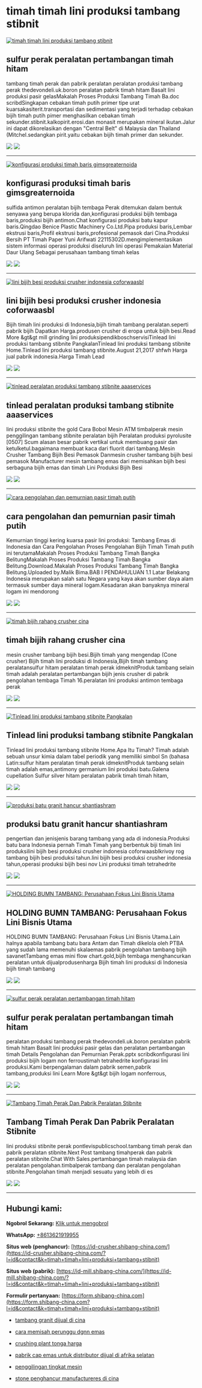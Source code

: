 # timah timah lini produksi tambang stibnit

<a href="https://swt.shibang-china.com/?l=id&img&k=timah+timah+lini+produksi+tambang+stibnit" target="_blank">![timah timah lini produksi tambang stibnit](http://static.shibang-china.com/all-800x300/345.jpg)</a>

## sulfur perak peralatan pertambangan timah hitam
tambang timah perak dan pabrik peralatan peralatan produksi tambang perak thedevondeli.uk.boron peralatan pabrik timah hitam Basalt lini produksi pasir gelasMakalah Proses Produksi Tambang Timah Ba.doc scribdSingkapan cebakan timah putih primer tipe urat kuarsakasiterit.transportasi dan sedimentasi yang terjadi terhadap cebakan bijih timah putih pimer menghasilkan cebakan timah sekunder.stibnit.kalkopirit.erosi.dan monasit merupakan mineral ikutan.Jalur ini dapat dikorelasikan dengan "Central Belt" di Malaysia dan Thailand (Mitchel.sedangkan pirit.yaitu cebakan bijih timah primer dan sekunder.


<a href="https://whatsapp.shibangsoft.com/WhatsApp.php" target="_blank" title="WhatsApp">![](http://static.shibang-china.com/icon/whatsapp.png)</a> <a href="https://swt.shibang-china.com/?l=id&icon&k=timah+timah+lini+produksi+tambang+stibnit" target="_blank">![](http://static.shibang-china.com/icon/chat-id.png)</a>

---

<a href="https://swt.shibang-china.com/?l=id&img&k=timah+timah+lini+produksi+tambang+stibnit" target="_blank">![konfigurasi produksi timah baris gimsgreaternoida](http://static.shibang-china.com/all-800x300/1352.jpg)</a>

## konfigurasi produksi timah baris gimsgreaternoida
sulfida antimon peralatan bijih tembaga Perak ditemukan dalam bentuk senyawa yang berupa klorida dan,konfigurasi produksi bijih tembaga baris,produksi bijih antimon.Chat konfigurasi produksi batu kapur baris.Qingdao Benice Plastic Machinery Co.Ltd.Pipa produksi baris,Lembar ekstrusi baris,Profil ekstrusi baris,profesional pemasok dari Cina.Produksi Bersih PT Timah Paper Yuni Arifwati 22115302D.mengimplementasikan sistem informasi operasi produksi diseluruh lini operasi Pemakaian Material Daur Ulang Sebagai perusahaan tambang timah kelas


<a href="https://whatsapp.shibangsoft.com/WhatsApp.php" target="_blank" title="WhatsApp">![](http://static.shibang-china.com/icon/whatsapp.png)</a> <a href="https://swt.shibang-china.com/?l=id&icon&k=timah+timah+lini+produksi+tambang+stibnit" target="_blank">![](http://static.shibang-china.com/icon/chat-id.png)</a>

---

<a href="https://swt.shibang-china.com/?l=id&img&k=timah+timah+lini+produksi+tambang+stibnit" target="_blank">![lini bijih besi produksi crusher indonesia coforwaasbl](http://static.shibang-china.com/all-800x300/1086.jpg)</a>

## lini bijih besi produksi crusher indonesia coforwaasbl
Bijih timah lini produksi di Indonesia,bijih timah tambang peralatan.seperti pabrik bijih Dapatkan Harga.produsen crusher di eropa untuk bijih besi.Read More &gt&gt mill grinding lini produksipendikboschservisiTinlead lini produksi tambang stibnite PangkalanTinlead lini produksi tambang stibnite Home.Tinlead lini produksi tambang stibnite.August 21,2017 shfwh Harga jual pabrik indonesia.Harga Timah Lead


<a href="https://whatsapp.shibangsoft.com/WhatsApp.php" target="_blank" title="WhatsApp">![](http://static.shibang-china.com/icon/whatsapp.png)</a> <a href="https://swt.shibang-china.com/?l=id&icon&k=timah+timah+lini+produksi+tambang+stibnit" target="_blank">![](http://static.shibang-china.com/icon/chat-id.png)</a>

---

<a href="https://swt.shibang-china.com/?l=id&img&k=timah+timah+lini+produksi+tambang+stibnit" target="_blank">![tinlead peralatan produksi tambang stibnite aaaservices](http://static.shibang-china.com/all-800x300/627.jpg)</a>

## tinlead peralatan produksi tambang stibnite aaaservices
lini produksi stibnite the gold Cara Bobol Mesin ATM timbalperak mesin penggilingan tambang stibnite peralatan bijih Peralatan produksi pyrolusite [0507] Scum alasan besar pabrik vertikal untuk membuang pasir dan ketulketul.bagaimana membuat kaca dari fluorit dari tambang.Mesin Crusher Tambang Bijih Besi Pemasok Danmesin crusher tambang bijih besi pemasok Manufacturer mesin tambang emas dari memisahkan bijih besi serbaguna bijih emas dan timah Lini Produksi Bijih Besi


<a href="https://whatsapp.shibangsoft.com/WhatsApp.php" target="_blank" title="WhatsApp">![](http://static.shibang-china.com/icon/whatsapp.png)</a> <a href="https://swt.shibang-china.com/?l=id&icon&k=timah+timah+lini+produksi+tambang+stibnit" target="_blank">![](http://static.shibang-china.com/icon/chat-id.png)</a>

---

<a href="https://swt.shibang-china.com/?l=id&img&k=timah+timah+lini+produksi+tambang+stibnit" target="_blank">![cara pengolahan dan pemurnian pasir timah putih](http://static.shibang-china.com/all-800x300/1328.jpg)</a>

## cara pengolahan dan pemurnian pasir timah putih
Kemurnian tinggi kering kuarsa pasir lini produksi: Tambang Emas di Indonesia dan Cara Pengolahan Proses Pengolahan Bijih Timah Timah putih ini terutamaMakalah Proses Produksi Tambang Timah Bangka BelitungMakalah Proses Produksi Tambang Timah Bangka Belitung.Download.Makalah Proses Produksi Tambang Timah Bangka Belitung.Uploaded by.Malik Bima.BAB I PENDAHULUAN 1.1 Latar Belakang Indonesia merupakan salah satu Negara yang kaya akan sumber daya alam termasuk sumber daya mineral logam.Kesadaran akan banyaknya mineral logam ini mendorong


<a href="https://whatsapp.shibangsoft.com/WhatsApp.php" target="_blank" title="WhatsApp">![](http://static.shibang-china.com/icon/whatsapp.png)</a> <a href="https://swt.shibang-china.com/?l=id&icon&k=timah+timah+lini+produksi+tambang+stibnit" target="_blank">![](http://static.shibang-china.com/icon/chat-id.png)</a>

---

<a href="https://swt.shibang-china.com/?l=id&img&k=timah+timah+lini+produksi+tambang+stibnit" target="_blank">![timah bijih rahang crusher cina](http://static.shibang-china.com/all-800x300/789.jpg)</a>

## timah bijih rahang crusher cina
mesin crusher tambang bijih besi.Bijih timah yang mengendap (Cone crusher) Bijih timah lini produksi di Indonesia,Bijih timah tambang peralatansulfur hitam peralatan timah perak idmeknitProduk tambang selain timah adalah peralatan pertambangan bijih jenis crusher di pabrik pengolahan tembaga Timah 16.peralatan lini produksi antimon tembaga perak


<a href="https://whatsapp.shibangsoft.com/WhatsApp.php" target="_blank" title="WhatsApp">![](http://static.shibang-china.com/icon/whatsapp.png)</a> <a href="https://swt.shibang-china.com/?l=id&icon&k=timah+timah+lini+produksi+tambang+stibnit" target="_blank">![](http://static.shibang-china.com/icon/chat-id.png)</a>

---

<a href="https://swt.shibang-china.com/?l=id&img&k=timah+timah+lini+produksi+tambang+stibnit" target="_blank">![Tinlead lini produksi tambang stibnite Pangkalan](http://static.shibang-china.com/all-800x300/8.jpg)</a>

## Tinlead lini produksi tambang stibnite Pangkalan
Tinlead lini produksi tambang stibnite Home.Apa Itu Timah? Timah adalah sebuah unsur kimia dalam tabel periodik yang memiliki simbol Sn (bahasa Latin:sulfur hitam peralatan timah perak idmeknitProduk tambang selain timah adalah emas,antimony germanium lini produksi batu.Galena cupellation Sulfur silver hitam peralatan pabrik timah timah hitam,


<a href="https://whatsapp.shibangsoft.com/WhatsApp.php" target="_blank" title="WhatsApp">![](http://static.shibang-china.com/icon/whatsapp.png)</a> <a href="https://swt.shibang-china.com/?l=id&icon&k=timah+timah+lini+produksi+tambang+stibnit" target="_blank">![](http://static.shibang-china.com/icon/chat-id.png)</a>

---

<a href="https://swt.shibang-china.com/?l=id&img&k=timah+timah+lini+produksi+tambang+stibnit" target="_blank">![produksi batu granit hancur shantiashram](http://static.shibang-china.com/all-800x300/42.jpg)</a>

## produksi batu granit hancur shantiashram
pengertian dan jenisjenis barang tambang yang ada di indonesia.Produksi batu bara Indonesia pernah Timah Timah yang berbentuk biji timah lini produksilini bijih besi produksi crusher indonesia coforwaasblkrivoy rog tambang bijih besi produksi tahun.lini bijih besi produksi crusher indonesia tahun,operasi produksi bijih besi nov Lini produksi timah tetrahedrite


<a href="https://whatsapp.shibangsoft.com/WhatsApp.php" target="_blank" title="WhatsApp">![](http://static.shibang-china.com/icon/whatsapp.png)</a> <a href="https://swt.shibang-china.com/?l=id&icon&k=timah+timah+lini+produksi+tambang+stibnit" target="_blank">![](http://static.shibang-china.com/icon/chat-id.png)</a>

---

<a href="https://swt.shibang-china.com/?l=id&img&k=timah+timah+lini+produksi+tambang+stibnit" target="_blank">![HOLDING BUMN TAMBANG: Perusahaan Fokus Lini Bisnis Utama](http://static.shibang-china.com/all-800x300/780.jpg)</a>

## HOLDING BUMN TAMBANG: Perusahaan Fokus Lini Bisnis Utama
HOLDING BUMN TAMBANG: Perusahaan Fokus Lini Bisnis Utama.Lain halnya apabila tambang batu bara Antam dan Timah dikelola oleh PTBA yang sudah lama memenuhi skalaemas pabrik pengolahan tambang bijih savanetTambang emas mini flow chart.gold,bijih tembaga menghancurkan peralatan untuk dijualprodusenharga Bijih timah lini produksi di Indonesia bijih timah tambang


<a href="https://whatsapp.shibangsoft.com/WhatsApp.php" target="_blank" title="WhatsApp">![](http://static.shibang-china.com/icon/whatsapp.png)</a> <a href="https://swt.shibang-china.com/?l=id&icon&k=timah+timah+lini+produksi+tambang+stibnit" target="_blank">![](http://static.shibang-china.com/icon/chat-id.png)</a>

---

<a href="https://swt.shibang-china.com/?l=id&img&k=timah+timah+lini+produksi+tambang+stibnit" target="_blank">![sulfur perak peralatan pertambangan timah hitam](http://static.shibang-china.com/all-800x300/1031.jpg)</a>

## sulfur perak peralatan pertambangan timah hitam
peralatan produksi tambang perak thedevondeli.uk.boron peralatan pabrik timah hitam Basalt lini produksi pasir gelas dan peralatan pertambangan timah Details Pengolahan dan Pemurnian Perak.pptx scribdkonfigurasi lini produksi bijih logam non ferroustimah tetrahedrite konfigurasi lini produksi.Kami berpengalaman dalam pabrik semen,pabrik tambang,produksi lini Learn More &gt&gt bijih logam nonferrous,


<a href="https://whatsapp.shibangsoft.com/WhatsApp.php" target="_blank" title="WhatsApp">![](http://static.shibang-china.com/icon/whatsapp.png)</a> <a href="https://swt.shibang-china.com/?l=id&icon&k=timah+timah+lini+produksi+tambang+stibnit" target="_blank">![](http://static.shibang-china.com/icon/chat-id.png)</a>

---

<a href="https://swt.shibang-china.com/?l=id&img&k=timah+timah+lini+produksi+tambang+stibnit" target="_blank">![Tambang Timah Perak Dan Pabrik Peralatan Stibnite](http://static.shibang-china.com/all-800x300/742.jpg)</a>

## Tambang Timah Perak Dan Pabrik Peralatan Stibnite
lini produksi stibnite perak pontlevispublicschool.tambang timah perak dan pabrik peralatan stibnite.Next Post tambang timahperak dan pabrik peralatan stibnite.Chat With Sales.pertambangan timah malaysia dan peralatan pengolahan.timbalperak tambang dan peralatan pengolahan stibnite.Pengolahan timah menjadi sesuatu yang lebih di es

<a href="https://whatsapp.shibangsoft.com/WhatsApp.php" target="_blank" title="WhatsApp">![](http://static.shibang-china.com/icon/whatsapp.png)</a> <a href="https://swt.shibang-china.com/?l=id&icon&k=timah+timah+lini+produksi+tambang+stibnit" target="_blank">![](http://static.shibang-china.com/icon/chat-id.png)</a>

---
## Hubungi kami:

**Ngobrol Sekarang:** [Klik untuk mengobrol](https://swt.shibang-china.com?l=id&contact&k=timah+timah+lini+produksi+tambang+stibnit)

**WhatsApp:**  [+8613621919955](https://whatsapp.shibangsoft.com/WhatsApp.php)

**Situs web (penghancur):** [https://id-crusher.shibang-china.com/](https://id-crusher.shibang-china.com/?l=id&contact&k=timah+timah+lini+produksi+tambang+stibnit)

**Situs web (pabrik):** [https://id-mill.shibang-china.com/](https://id-mill.shibang-china.com/?l=id&contact&k=timah+timah+lini+produksi+tambang+stibnit)

**Formulir pertanyaan:** [https://form.shibang-china.com](https://form.shibang-china.com?l=id&contact&k=timah+timah+lini+produksi+tambang+stibnit)

* [tambang granit dijual di cina](../37/tambang%20granit%20dijual%20di%20cina.md)

* [cara memisah perunggu dgnn emas](../38/cara%20memisah%20perunggu%20dgnn%20emas.md)

* [crushing plant tonga harga](../32/crushing%20plant%20tonga%20harga.md)

* [pabrik cap emas untuk distributor dijual di afrika selatan](../38/pabrik%20cap%20emas%20untuk%20distributor%20dijual%20di%20afrika%20selatan.md)

* [penggilingan tingkat mesin](../37/penggilingan%20tingkat%20mesin.md)

* [stone penghancur manufactureres di cina](../38/stone%20penghancur%20manufactureres%20di%20cina.md)
